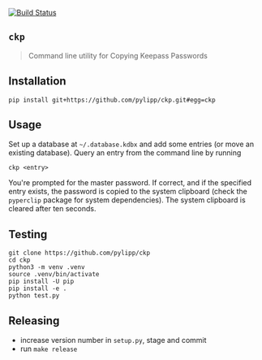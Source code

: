 [![Build Status](https://travis-ci.org/pylipp/ckp.svg?branch=master)](https://travis-ci.org/pylipp/ckp)

## `ckp`

> Command line utility for Copying Keepass Passwords

## Installation

    pip install git+https://github.com/pylipp/ckp.git#egg=ckp

## Usage

Set up a database at `~/.database.kdbx` and add some entries (or move an existing database). Query an entry from the command line by running

    ckp <entry>

You're prompted for the master password. If correct, and if the specified entry exists, the password is copied to the system clipboard (check the `pyperclip` package for system dependencies). The system clipboard is cleared after ten seconds.

## Testing

    git clone https://github.com/pylipp/ckp
    cd ckp
    python3 -m venv .venv
    source .venv/bin/activate
    pip install -U pip
    pip install -e .
    python test.py

## Releasing

- increase version number in `setup.py`, stage and commit
- run `make release`
